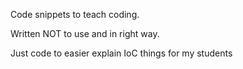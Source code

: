 Code snippets to teach coding. 

Written NOT to use and in right way. 

Just code to easier explain IoC things for my students
